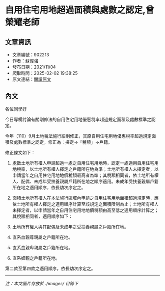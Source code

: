 # 自用住宅用地超過面積與處數之認定,曾榮耀老師

## 文章資訊
- 文章編號：902213
- 作者：蘇偉強
- 發布日期：2021/11/04
- 爬取時間：2025-02-02 19:38:25
- 原文連結：[閱讀原文](https://real-estate.get.com.tw/Columns/detail.aspx?no=902213)

## 內文
各位同學好

今日專欄討論有關剛修法的自用住宅用地優惠稅率超過規定面積及處數標準之認定。

今年（110）9月土地稅法施行細則修正，其原自用住宅用地優惠稅率超過規定面積及處數標準之認定，修正為：擇定→「稅額」→戶籍。

修正條文如下：

1. 處數土地所有權人申請超過一處之自用住宅用地時，認定一處適用自用住宅用地稅率，以土地所有權人擇定之戶籍所在地為準；土地所有權人未擇定者，以申請當年之自用住宅用地地價稅額最高者為準；其稅額相同者，依土地所有權人、配偶、未成年受扶養親屬戶籍所在地之順序適用。未成年受扶養親屬戶籍所在地之適用順序，依長幼次序定之。

2. 面積土地所有權人在本法施行區域內申請之自用住宅用地面積超過規定時，應依土地所有權人擇定之適用順序計算至該規定之面積限制為止；土地所有權人未擇定者，以申請當年之自用住宅用地地價稅額由高至低之適用順序計算之；其稅額相同者，適用順序如下：

1. 土地所有權人與其配偶及未成年之受扶養親屬之戶籍所在地。

2. 直系血親尊親屬之戶籍所在地。

3. 直系血親卑親屬之戶籍所在地。

4. 直系姻親之戶籍所在地。

第二款至第四款之適用順序，依長幼次序定之。

---
*注：本文圖片存放於 ./images/ 目錄下*
